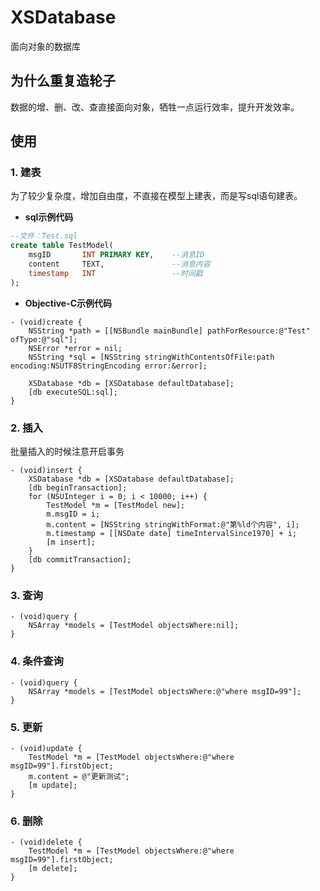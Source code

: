 # XSDatabase

面向对象的数据库

## 为什么重复造轮子

数据的增、删、改、查直接面向对象，牺牲一点运行效率，提升开发效率。

## 使用

### 1. 建表

为了较少复杂度，增加自由度，不直接在模型上建表，而是写sql语句建表。

- **sql示例代码**

``` sql
--文件：Test.sql
create table TestModel(
    msgID       INT PRIMARY KEY,    --消息ID
    content     TEXT,               --消息内容
    timestamp   INT                 --时间戳
);
```

- **Objective-C示例代码**

``` objc
- (void)create {
    NSString *path = [[NSBundle mainBundle] pathForResource:@"Test" ofType:@"sql"];
    NSError *error = nil;
    NSString *sql = [NSString stringWithContentsOfFile:path encoding:NSUTF8StringEncoding error:&error];
    
    XSDatabase *db = [XSDatabase defaultDatabase];
    [db executeSQL:sql];
}
```

### 2. 插入

批量插入的时候注意开启事务

``` objc
- (void)insert {
    XSDatabase *db = [XSDatabase defaultDatabase];
    [db beginTransaction];
    for (NSUInteger i = 0; i < 10000; i++) {
        TestModel *m = [TestModel new];
        m.msgID = i;
        m.content = [NSString stringWithFormat:@"第%ld个内容", i];
        m.timestamp = [[NSDate date] timeIntervalSince1970] + i;
        [m insert];
    }
    [db commitTransaction];
}
```

### 3. 查询

``` objc
- (void)query {
    NSArray *models = [TestModel objectsWhere:nil];
}
```

### 4. 条件查询

``` objc
- (void)query {
    NSArray *models = [TestModel objectsWhere:@"where msgID=99"];
}
```

### 5. 更新

``` objc
- (void)update {
    TestModel *m = [TestModel objectsWhere:@"where msgID=99"].firstObject;
    m.content = @"更新测试";
    [m update];
}
```

### 6. 删除

``` objc
- (void)delete {
    TestModel *m = [TestModel objectsWhere:@"where msgID=99"].firstObject;
    [m delete];
}
```
